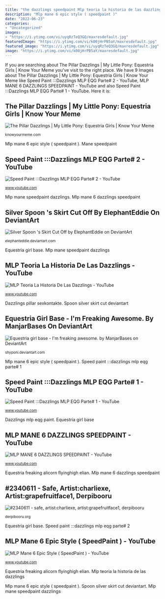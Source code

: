 ```yaml
---
title: "the dazzlings speedpaint Mlp teoria la historia de las dazzlings"
description: "Mlp mane 6 epic style ( speedpaint )"
date: "2022-06-23"
categories:
- "Uncategorized"
images:
- "https://i.ytimg.com/vi/uyqRzTeQ3GQ/maxresdefault.jpg"
featuredImage: "https://i.ytimg.com/vi/k00jHrPB5aY/maxresdefault.jpg"
featured_image: "https://i.ytimg.com/vi/uyqRzTeQ3GQ/maxresdefault.jpg"
image: "https://i.ytimg.com/vi/k00jHrPB5aY/maxresdefault.jpg"
---
```


If you are searching about The Pillar Dazzlings | My Little Pony: Equestria Girls | Know Your Meme you've visit to the right place. We have 9 Images about The Pillar Dazzlings | My Little Pony: Equestria Girls | Know Your Meme like Speed Paint :::Dazzlings MLP EQG Parte# 2 - YouTube, MLP MANE 6 DAZZLINGS SPEEDPAINT - YouTube and also Speed Paint :::Dazzlings MLP EQG Parte# 1 - YouTube. Here it is:

## The Pillar Dazzlings | My Little Pony: Equestria Girls | Know Your Meme

![The Pillar Dazzlings | My Little Pony: Equestria Girls | Know Your Meme](http://i0.kym-cdn.com/photos/images/facebook/001/062/437/ce8.jpg "Silver spoon &#039;s skirt cut off by elephanteddie on deviantart")

<small>knowyourmeme.com</small>

Mlp mane 6 epic style ( speedpaint ). Mane speedpaint

## Speed Paint :::Dazzlings MLP EQG Parte# 2 - YouTube

![Speed Paint :::Dazzlings MLP EQG Parte# 2 - YouTube](https://i.ytimg.com/vi/H0uAMNxVz14/maxresdefault.jpg "Silver spoon &#039;s skirt cut off by elephanteddie on deviantart")

<small>www.youtube.com</small>

Mlp mane speedpaint dazzlings. Mlp mane 6 dazzlings speedpaint

## Silver Spoon &#039;s Skirt Cut Off By ElephantEddie On DeviantArt

![Silver Spoon &#039;s Skirt Cut Off by ElephantEddie on DeviantArt](https://pre00.deviantart.net/d99c/th/pre/i/2015/061/0/1/silver_spoon__s_skirt_cut_off_by_elephanteddie-d8k4446.png "The pillar dazzlings")

<small>elephanteddie.deviantart.com</small>

Equestria girl base. Mlp mane speedpaint dazzlings

## MLP Teoria La Historia De Las Dazzlings - YouTube

![MLP Teoria La Historia De Las Dazzlings - YouTube](https://i.ytimg.com/vi/uyqRzTeQ3GQ/maxresdefault.jpg "Mlp teoria la historia de las dazzlings")

<small>www.youtube.com</small>

Dazzlings pillar sexkontakte. Spoon silver skirt cut deviantart

## Equestria Girl Base - I&#039;m Freaking Awesome. By ManjarBases On DeviantArt

![Equestria girl base - I&#039;m freaking awesome. by ManjarBases on DeviantArt](https://orig00.deviantart.net/4335/f/2014/278/5/8/equestria_girl_base___i_m_freaking_awesome__by_manjarbases-d81r56b.png "Speed paint :::dazzlings mlp eqg parte# 1")

<small>shyponi.deviantart.com</small>

Mlp mane 6 epic style ( speedpaint ). Speed paint :::dazzlings mlp eqg parte# 1

## Speed Paint :::Dazzlings MLP EQG Parte# 1 - YouTube

![Speed Paint :::Dazzlings MLP EQG Parte# 1 - YouTube](http://orig05.deviantart.net/fb8f/f/2014/339/0/6/eg_base__we_stare_at_something_cause_we_re_evil_by_phoenixbases-d87yjfm.png "Dazzlings mlp eqg paint")

<small>www.youtube.com</small>

Dazzlings mlp eqg paint. Equestria girl base

## MLP MANE 6 DAZZLINGS SPEEDPAINT - YouTube

![MLP MANE 6 DAZZLINGS SPEEDPAINT - YouTube](https://i.ytimg.com/vi/k00jHrPB5aY/maxresdefault.jpg "The pillar dazzlings")

<small>www.youtube.com</small>

Equestria freaking alicorn flyinghigh elian. Mlp mane 6 dazzlings speedpaint

## #2340611 - Safe, Artist:charliexe, Artist:grapefruitface1, Derpibooru

![#2340611 - safe, artist:charliexe, artist:grapefruitface1, derpibooru](https://derpicdn.net/img/view/2020/5/6/2340611.png "Speed paint :::dazzlings mlp eqg parte# 1")

<small>derpibooru.org</small>

Equestria girl base. Speed paint :::dazzlings mlp eqg parte# 2

## MLP Mane 6 Epic Style ( SpeedPaint ) - YouTube

![MLP Mane 6 Epic Style ( SpeedPaint ) - YouTube](https://i.ytimg.com/vi/o13kehcek70/maxresdefault.jpg "Base dazzlings vs ds blaze aria butt eqg feet equestria derpibooru")

<small>www.youtube.com</small>

Equestria freaking alicorn flyinghigh elian. Mlp teoria la historia de las dazzlings

Mlp mane 6 epic style ( speedpaint ). Spoon silver skirt cut deviantart. Mlp mane speedpaint dazzlings
